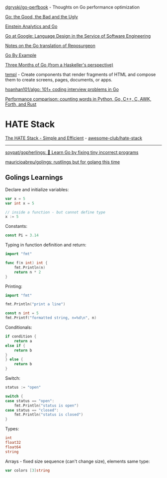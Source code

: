 [dgryski/go-perfbook](https://github.com/dgryski/go-perfbook) - Thoughts on Go performance optimization

[Go: the Good, the Bad and the Ugly](https://bluxte.net/musings/2018/04/10/go-good-bad-ugly/)

[Einstein Analytics and Go](https://stackoverflow.blog/2019/10/07/how-salesforce-converted-einstein-analytics-to-go/)

[Go at Google: Language Design in the Service of Software Engineering](https://talks.golang.org/2012/splash.article)

[Notes on the Go translation of Reposurgeon](https://gitlab.com/esr/reposurgeon/blob/master/GoNotes.adoc)

[Go By Example](https://gobyexample.com/)

[Three Months of Go (from a Haskeller's perspective)](https://memo.barrucadu.co.uk/three-months-of-go.html)

[templ](https://templ.guide/) - Create components that render fragments of HTML and compose them to create screens, pages, documents, or apps.

[hoanhan101/algo: 101+ coding interview problems in Go](https://github.com/hoanhan101/algo)

[Performance comparison: counting words in Python, Go, C++, C, AWK, Forth, and Rust](https://benhoyt.com/writings/count-words/)

# HATE Stack

[The HATE Stack - Simple and Efficient](https://www.youtube.com/watch?v=bti-bnGbyak) - [awesome-club/hate-stack](https://github.com/awesome-club/hate-stack)


---

[soypat/gopherlings: 📘️ Learn Go by fixing tiny incorrect programs](https://github.com/soypat/gopherlings)

[mauricioabreu/golings: rustlings but for golang this time](https://github.com/mauricioabreu/golings/)

## Golings Learnings

Declare and initialize variables:

```go
var x = 5
var int x = 5

// inside a function - but cannot define type
x := 5
```


Constants:

```go
const Pi = 3.14
```

Typing in function definition and return:

```go
import "fmt"

func f(n int) int {
	fmt.Println(n)
	return n * 2
}
```

Printing:

```go
import "fmt"

fmt.Println("print a line")

const n int = 5
fmt.Printf("formatted string, n=%d\n", n)
```

Conditionals:

```go
if condition {
	return a
else if {
    return b
}
} else {
	return b
}
```

Switch:

```go
status := "open"

switch {
case status == "open":
	fmt.Println("status is open")
case status == "closed":
	fmt.Println("status is closed")
}
```

Types:

```go
int
float32
float64
string
```

Arrays - fixed size sequence (can't change size), elements same type:

```go
var colors [3]string
```
